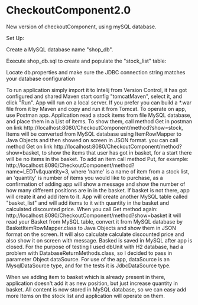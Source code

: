 # CheckoutComponent2.0
New version of checkoutComponent, using mySQL database.


Set Up:

Create a MySQL database name "shop_db".

Execute shop_db.sql to create and populate the "stock_list" table:

Locate db.properties and make sure the JDBC connection string matches your database configuration


To run application simply import it to Intelij from Version Control, it has got configured and shared Maven start config "tomcatMaven", select it, and click "Run".
App will run on a local server. If you prefer you can build a *.war file from it by Maven and copy and run it from Tomcat.
To operate on app, use Postman app. Application read a stock items from file MySQL database, and place them in a List of items. 
To show them, call method Get in postman on link http://localhost:8080/CheckoutComponent/method?show=stock,
Items will be converted from MySQL database using ItemRowMapper to Java Objects and then showed on screen in JSON format.
you can call method Get on link http://localhost:8080/CheckoutComponent/method?show=basket, 
to show the items that user has got in basket, for a start there will be no items in the basket. To add an item call method Put, 
for example: http://localhost:8080/CheckoutComponent/method?name=LEDTv&quantity=3, where 'name' is a name of item from a stock list, an 'quantity' is number of items you would like to purchase,
as a confirmation of adding app will show a message and show the number of how many different positions are in in the basket.
If basket is not there, app will create it and add item to it. App will create another MySQL table called "basket_list" and will add items
to it with quantity in the basket and calculated discounted price.
When you call Get method again: http://localhost:8080/CheckoutComponent/method?show=basket it will read your Basket from MySQL table, convert it from MySQL database by BasketItemRowMapper.class to Java Objects and show them in JSON format on the screen. It will also calculate calculate discounted price and also show it on screen with message. Basked is saved in MySQL after app is closed.
For the purpose of testing I used dbUnit with H2 database, had a problem with DatabaseReturnMethods.class, so I decided to pass in parameter Object
dataSource. For use of the app, dataSource is an MysqlDataSource type, and for the tests it is JdbcDataSource type.

When we adding item to basket which is already present in there, application doesn't add it as new position, but just increase quantity in basket.
All content is now stored in MySQL database, so we can easy add more Items on the stock list and application will operate on them.
